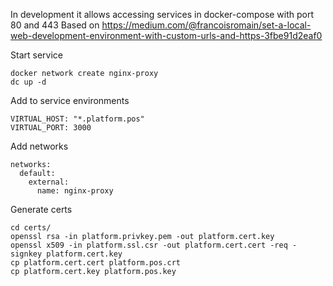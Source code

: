 In development it allows accessing services in docker-compose with port 80 and 443
Based on https://medium.com/@francoisromain/set-a-local-web-development-environment-with-custom-urls-and-https-3fbe91d2eaf0

Start service

    docker network create nginx-proxy
    dc up -d
    
Add to service environments

    VIRTUAL_HOST: "*.platform.pos"
    VIRTUAL_PORT: 3000
    

Add networks

    networks:
      default:
        external:
          name: nginx-proxy


Generate certs
    
    cd certs/
    openssl rsa -in platform.privkey.pem -out platform.cert.key
    openssl x509 -in platform.ssl.csr -out platform.cert.cert -req -signkey platform.cert.key
    cp platform.cert.cert platform.pos.crt
    cp platform.cert.key platform.pos.key
